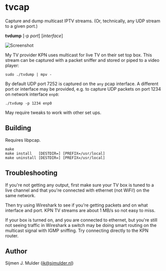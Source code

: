 tvcap
=====
Capture and dump multicast IPTV streams. (Or, technically, any UDP
stream to a given port.)

**tvdump** [-p *port*] [*interface*]

![Screenshot](https://sjmulder.nl/i/tvcap.png)

My TV provider KPN uses multicast for live TV on their set top box.
This stream can be captured with a packet sniffer and stored or piped
to a video player:

    sudo ./tvdump | mpv -

By default UDP port 7252 is captured on the `any` pcap interface. A
different port or interface may be provided, e.g. to capture UDP packets
on port 1234 on network interface `enp0`:

    ./tvdump -p 1234 enp0

May require tweaks to work with other set ups.

Building
--------
Requires libpcap.

    make
    make install   [DESTDIR=] [PREFIX=/usr/local]
    make uninstall [DESTDIR=] [PREFIX=/usr/local]

Troubleshooting
---------------
If you're not getting any output, first make sure your TV box is tuned
to a live channel and that you're connected with ethernet (not WiFi!)
on the same network.

Then try using Wireshark to see if you're getting packets and on what
interface and port. KPN TV streams are about 1 MB/s so not easy to
miss.

If your box is turned on, and you are connected to ethernet, but you're
still not seeing traffic in Wireshark a switch may be doing smart
routing on the multicast signal with IGMP sniffing. Try connecting
directly to the KPN router.

Author
------
Sijmen J. Mulder (<ik@sjmulder.nl>)
